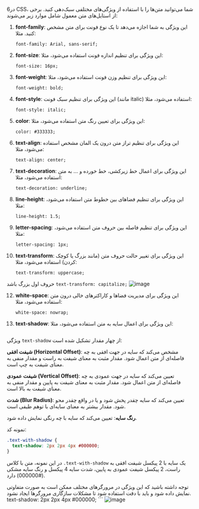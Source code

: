 6در CSS، شما می‌توانید متن‌ها را با استفاده از ویژگی‌های مختلفی سبک‌دهی کنید. برخی از استایل‌های متن معمول شامل موارد زیر می‌شوند:

1. **font-family**:
این ویژگی به شما اجازه می‌دهد تا یک نوع فونت برای متن مشخص کنید. مثلا:
   ```
   font-family: Arial, sans-serif;
   ```

2. **font-size**:
    این ویژگی برای تنظیم اندازه فونت استفاده می‌شود، مثلا:
   ```
   font-size: 16px;
   ```

3. **font-weight**:
    این ویژگی برای تنظیم وزن فونت استفاده می‌شود، مثلا:
   ```
   font-weight: bold;
   ```

4. **font-style**:
    این ویژگی برای تنظیم سبک فونت (مانند italic) استفاده می‌شود، مثلا:
   ```
   font-style: italic;
   ```

5. **color**:
    این ویژگی برای تعیین رنگ متن استفاده می‌شود، مثلا:
   ```
   color: #333333;
   ```

6. **text-align**:
    این ویژگی برای تنظیم تراز متن درون یک المان مشخص استفاده می‌شود، مثلا:
   ```
   text-align: center;
   ```

7. **text-decoration**:
    این ویژگی برای اعمال خط زیرکشی، خط خورده و ... به متن استفاده می‌شود، مثلا:
   ```
   text-decoration: underline;
   ```

8. **line-height**:
    این ویژگی برای تنظیم فضاهای بین خطوط متن استفاده می‌شود، مثلا:
   ```
   line-height: 1.5;
   ```

9. **letter-spacing**:
    این ویژگی برای تنظیم فاصله بین حروف متن استفاده می‌شود، مثلا:
   ```
   letter-spacing: 1px;
   ```

10. **text-transform**:
     این ویژگی برای تغییر حالت حروف متن (مانند بزرگ یا کوچک کردن) استفاده می‌شود، مثلا:
    ```
    text-transform: uppercase;
    ```
حروف اول بزرگ باشد
    ```
    text-transform: capitalize;
    ```
    ![image](https://github.com/milad6745/CSS/assets/113288076/44bef223-ffdd-4051-af52-94c22831f318)


12. **white-space**:
     این ویژگی برای مدیریت فضاها و کاراکترهای خالی درون متن استفاده می‌شود، مثلا:
    ```
    white-space: nowrap;
    ```

13. **text-shadow**:
     این ویژگی برای اعمال سایه به متن استفاده می‌شود، مثلا:
    ```

ویژگی `text-shadow` از چهار مقدار تشکیل شده است:


 **شیفت افقی (Horizontal Offset)**: مشخص می‌کند که سایه در جهت افقی به چه فاصله‌ای از متن اعمال شود. مقدار مثبت به معنای شیفت به راست و مقدار منفی به معنای شیفت به چپ است.

 **شیفت عمودی (Vertical Offset)**: تعیین می‌کند که سایه در جهت عمودی به چه فاصله‌ای از متن اعمال شود. مقدار مثبت به معنای شیفت به پایین و مقدار منفی به معنای شیفت به بالا است.

 **شدت (Blur Radius)**: تعیین می‌کند که سایه چقدر پخش شود و یا در واقع چقدر محو شود. مقدار بیشتر به معنای سایه‌ای با توهم طیفی است.

 **رنگ سایه**: تعیین می‌کند که سایه با چه رنگی نمایش داده شود.

نمونه کد:

```css
.text-with-shadow {
  text-shadow: 2px 2px 4px #000000;
}
```

در این نمونه، متن با کلاس `.text-with-shadow` یک سایه با 2 پیکسل شیفت افقی به راست، 2 پیکسل شیفت عمودی به پایین، شدت سایه 4 پیکسل و رنگ سایه مشکی (#000000) دارد.

توجه داشته باشید که این ویژگی در مرورگرهای مختلف ممکن است به صورت متفاوتی نمایش داده شود و باید با دقت استفاده شود تا مشکلات سازگاری مرورگرها ایجاد نشود.
    text-shadow: 2px 2px 4px #000000;
    ```
![image](https://github.com/milad6745/CSS/assets/113288076/5efeba2f-b19a-4fb2-8bf6-6cf19bf30cda)
